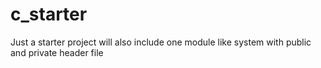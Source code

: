 c_starter
=========
Just a starter project 
will also include one module like system with public and private header file
